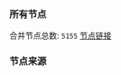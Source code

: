 ### 所有节点
合并节点总数: `5155`
[节点链接](https://github.com/rzhy1/33/raw/master/sub/sub_merge_base64.txt)

### 节点来源
